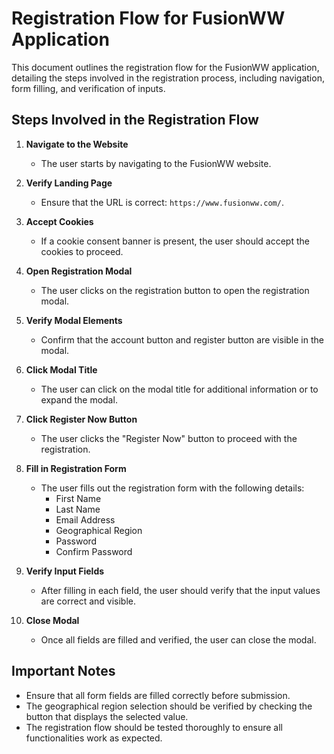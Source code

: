 # Registration Flow for FusionWW Application

This document outlines the registration flow for the FusionWW application, detailing the steps involved in the registration process, including navigation, form filling, and verification of inputs.

## Steps Involved in the Registration Flow

1. **Navigate to the Website**
   - The user starts by navigating to the FusionWW website.

2. **Verify Landing Page**
   - Ensure that the URL is correct: `https://www.fusionww.com/`.

3. **Accept Cookies**
   - If a cookie consent banner is present, the user should accept the cookies to proceed.

4. **Open Registration Modal**
   - The user clicks on the registration button to open the registration modal.

5. **Verify Modal Elements**
   - Confirm that the account button and register button are visible in the modal.

6. **Click Modal Title**
   - The user can click on the modal title for additional information or to expand the modal.

7. **Click Register Now Button**
   - The user clicks the "Register Now" button to proceed with the registration.

8. **Fill in Registration Form**
   - The user fills out the registration form with the following details:
     - First Name
     - Last Name
     - Email Address
     - Geographical Region
     - Password
     - Confirm Password

9. **Verify Input Fields**
   - After filling in each field, the user should verify that the input values are correct and visible.

10. **Close Modal**
    - Once all fields are filled and verified, the user can close the modal.

## Important Notes
- Ensure that all form fields are filled correctly before submission.
- The geographical region selection should be verified by checking the button that displays the selected value.
- The registration flow should be tested thoroughly to ensure all functionalities work as expected.